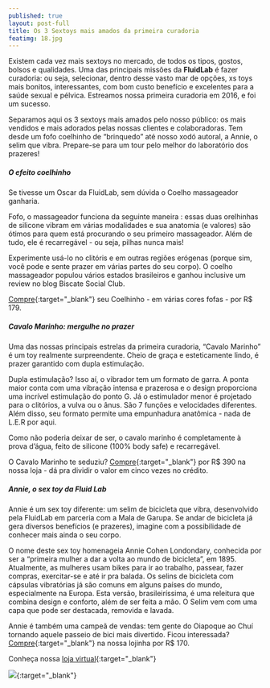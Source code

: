 ```yaml
---
published: true
layout: post-full
title: Os 3 Sextoys mais amados da primeira curadoria
featimg: 18.jpg
---
```

Existem cada vez mais sextoys no mercado, de todos os tipos, gostos, bolsos e qualidades. Uma das principais missões da **FluidLab** é fazer  curadoria: ou seja, selecionar, dentro desse vasto mar de opções, xs toys mais bonitos, interessantes, com bom custo benefício e excelentes para a saúde sexual e pélvica. Estreamos nossa primeira curadoria em 2016, e foi um sucesso. 

Separamos aqui os 3 sextoys mais amados pelo nosso público: os mais vendidos e mais adorados pelas nossas clientes e colaboradoras. Tem desde um fofo coelhinho de “brinquedo” até nosso xodó autoral, a Annie, o selim que vibra. Prepare-se para um tour pelo melhor do laboratório dos prazeres!

##### O efeito coelhinho

Se tivesse um Oscar da FluidLab, sem dúvida o Coelho massageador ganharia. 

Fofo, o massageador funciona da seguinte maneira : essas duas orelhinhas de silicone vibram em várias modalidades e sua anatomia (e valores) são ótimos para quem está procurando o seu primeiro massageador. Além de tudo, ele é recarregável - ou seja, pilhas nunca mais!

Experimente usá-lo no clitóris e em outras regiões erógenas (porque sim, você pode e sente prazer em várias partes do seu corpo). O coelho massageador populou vários estados brasileiros e ganhou inclusive um review no blog Biscate Social Club.

[Compre](https://www.laboratoriodosprazeres.com.br/massageadores/estimulador-clitoriano-em-formato-de-coelho-blum/){:target="_blank"} seu Coelhinho - em várias cores fofas - por R$ 179.

##### Cavalo Marinho: mergulhe no prazer

Uma das nossas principais estrelas da primeira curadoria, “Cavalo Marinho” é um toy realmente surpreendente. Cheio de graça e esteticamente lindo, é prazer garantido com dupla estimulação. 

Dupla estimulação? Isso aí, o vibrador tem um formato de garra. A ponta maior conta com uma vibração intensa e prazerosa e o design proporciona uma incrível estimulação do ponto G. Já o estimulador menor é projetado para o clitórios, a vulva ou o ânus. São 7 funções e velocidades diferentes. Além disso, seu formato permite uma empunhadura anatômica - nada de L.E.R por aqui.

Como não poderia deixar de ser, o cavalo marinho é completamente à prova d’água, feito de silicone (100% body safe) e recarregável. 

O Cavalo Marinho te seduziu? [Compre](https://www.laboratoriodosprazeres.com.br/vibradores/cavalo-marinho-blum/){:target="_blank"} por R$ 390 na nossa loja - dá pra dividir o valor em cinco vezes no crédito.

##### Annie, o sex toy da Fluid Lab

Annie é um sex toy diferente: um selim de bicicleta que vibra, desenvolvido pela FluidLab em parceria com a Mala de Garupa. Se andar de bicicleta já gera diversos benefícios (e prazeres), imagine com a possibilidade de conhecer mais ainda o seu corpo. 

O nome deste sex toy homenageia Annie Cohen Londondary, conhecida por ser a “primeira mulher a dar a volta ao mundo de bicicleta”, em 1895. Atualmente, as mulheres usam bikes para ir ao trabalho, passear, fazer compras, exercitar-se e até ir pra balada. Os selins de bicicleta com cápsulas vibratórias já são comuns em alguns países do mundo, especialmente na Europa. Esta versão, brasileiríssima, é uma releitura que combina design e conforto, além de ser feita a mão.  O Selim vem com uma capa que pode ser destacada, removida e lavada.

Annie é também uma campeã de vendas: tem gente do Oiapoque ao Chuí tornando aquele passeio de bici mais divertido. Ficou interessada? [Compre](https://www.laboratoriodosprazeres.com.br/massageadores/annie-selim-para-bicicletas-que-vibra/){:target="_blank"} na nossa lojinha por R$ 170.


Conheça nossa [loja virtual](http://laboratoriodosprazeres.com.br/){:target="_blank"}

[![]({{site.baseurl}}/media/Screenshot%20from%202017-09-04%2011%3A31%3A00.png)](http://laboratoriodosprazeres.com.br/){:target="_blank"}
